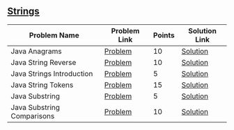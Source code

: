 ## [Strings](https://www.hackerrank.com/domains/java/java-strings)

|Problem Name|Problem Link|Points|Solution Link|
---|---|---|---
|Java Anagrams|[Problem](https://www.hackerrank.com/challenges/java-anagrams/problem)|10|[Solution](./JavaAnagrams.java)|
|Java String Reverse|[Problem](https://www.hackerrank.com/challenges/java-string-reverse/problem)|10|[Solution](./JavaStringReverse.java)|
|Java Strings Introduction|[Problem](https://www.hackerrank.com/challenges/java-strings-introduction/problem)|5|[Solution](./JavaStringsIntroduction.java)|
|Java String Tokens|[Problem](https://www.hackerrank.com/challenges/java-string-tokens/problem)|15|[Solution](./JavaStringTokens.java)|
|Java Substring|[Problem](https://www.hackerrank.com/challenges/java-substring/problem)|5|[Solution](./JavaSubstring.java)|
|Java Substring Comparisons|[Problem](https://www.hackerrank.com/challenges/java-string-compare/problem)|10|[Solution](./JavaSubstringComparisons.java)|

